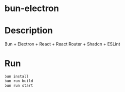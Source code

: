 # bun-electron

# Description

Bun + Electron + React + React Router + Shadcn + ESLint

# Run

```bash
bun install
bun run build
bun run start
```
